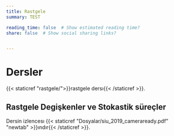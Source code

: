 ```yaml
---
title: Rastgele
summary: TEST

reading_time: false  # Show estimated reading time?
share: false  # Show social sharing links?


---
```


# Dersler 
{{< staticref "rastgele/">}}rastgele dersı{{< /staticref >}}.

## Rastgele Degişkenler ve Stokastik süreçler
Dersin izlencesı {{< staticref "Dosyalar/siu_2019_cameraready.pdf" "newtab" >}}ındır{{< /staticref >}}.